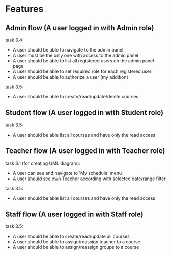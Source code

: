 # Features

## Admin flow (A user logged in with Admin role)

task 3.4:
- A user should be able to navigate to the admin panel
- A user must be the only one with access to the admin panel
- A user should be able to list all registered users on the admin panel page
- A user should be able to set required role for each registered user 
- A user should be able to authorize a user (my addition)

task 3.5: 
- A user should be able to create/read/update/delete courses

## Student flow (A user logged in with Student role)

task 3.5:
- A user should be able list all courses and have only the read access

## Teacher flow (A user logged in with Teacher role)

task 3.1 (for creating UML diagram):
- A user can see and navigate to 'My schedule' menu
- A user should see own Teacher according with selected date/range filter

task 3.5:
- A user should be able list all courses and have only the read access

## Staff flow (A user logged in with Staff role)

task 3.5:
- A user should be able to create/read/update all courses
- A user should be able to assign/reassign teacher to a course
- A user should be able to assign/reassign groups to a course 
